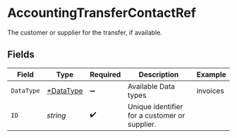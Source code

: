 # AccountingTransferContactRef

The customer or supplier for the transfer, if available.


## Fields

| Field                                         | Type                                          | Required                                      | Description                                   | Example                                       |
| --------------------------------------------- | --------------------------------------------- | --------------------------------------------- | --------------------------------------------- | --------------------------------------------- |
| `DataType`                                    | [*DataType](../../models/shared/datatype.md)  | :heavy_minus_sign:                            | Available Data types                          | invoices                                      |
| `ID`                                          | *string*                                      | :heavy_check_mark:                            | Unique identifier for a customer or supplier. |                                               |